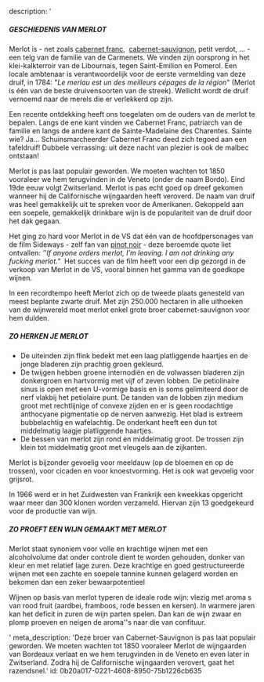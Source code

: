 description: '<h5>GESCHIEDENIS VAN MERLOT</h5><p>Merlot is - net zoals&nbsp;<a href="/nl/grape/cabernet-franc">cabernet franc</a>, &nbsp;<a href="/nl/grape/cabernet-sauvignon">cabernet-sauvignon</a>,  petit verdot, ... - een telg van de familie van de Carmenets. We vinden zijn oorsprong in het klei-kalkterroir van de Libournais, tegen Saint-Emilion en Pomerol. Een locale ambtenaar is verantwoordelijk voor de eerste vermelding van deze druif, in 1784: "<em>Le merlau est un des meilleurs cépages de la région</em>" (Merlot is één van de beste druivensoorten van de streek). Wellicht wordt de druif vernoemd naar de merels die er verlekkerd op zijn.</p><p>Een recente ontdekking heeft ons toegelaten om de ouders van de merlot te bepalen. Langs de ene kant vinden we Cabernet Franc, patriarch van de familie en langs de andere kant de Sainte-Madelaine des Charentes. Sainte wie? Ja... Schuinsmarcheerder Cabernet Franc deed zich tegoed aan een tafeldruif! Dubbele verrassing: uit deze nacht van plezier is ook de malbec ontstaan!</p><p>Merlot is pas laat populair geworden. We moeten wachten tot 1850 vooraleer we hem terugvinden in de Veneto (onder de naam Bordo). Eind 19de eeuw volgt Zwitserland. Merlot is pas echt goed op dreef gekomen wanneer hij de Californische wijngaarden heeft veroverd. De naam van druif was heel gemakkelijk uit te spreken voor de Amerikanen. Gekoppeld aan een soepele, gemakkelijk drinkbare wijn is de populariteit van de druif door het dak gegaan. </p><p>Het ging zo hard voor Merlot in de VS dat één van de hoofdpersonages van de film Sideways - zelf fan van <a href="/nl/grape/pinot-noir">pinot noir</a> - deze beroemde quote liet ontvallen: <em>''If anyone orders merlot, I’m leaving. I am not drinking any fucking merlot."</em>&nbsp; Het succes van de film heeft voor een dip gezorgd in de verkoop van Merlot in de VS, vooral binnen het gamma van de goedkope wijnen.</p><p>In een recordtempo heeft Merlot zich op de tweede plaats genesteld van meest beplante zwarte druif. Met zijn 250.000 hectaren in alle uithoeken van de wijnwereld moet merlot enkel grote broer cabernet-sauvignon voor hem dulden.</p><h5>ZO HERKEN JE MERLOT</h5><ul><li>De uiteinden zijn flink bedekt met een laag platliggende haartjes en de jonge bladeren zijn prachtig groen gekleurd. </li><li>De twijgen hebben groene internodiën en de volwassen bladeren zijn donkergroen en hartvormig met vijf of zeven lobben. De petiolinaire sinus is open met een U-vormige basis en is soms gelimiteerd door de nerf vlakbij het petiolaire punt. De tanden van de lobben zijn medium groot met rechtlijnige of convexe zijden en er is geen roodachtige anthocyane pigmentatie op de nerven aanwezig. Het blad is extreem bubbelachtig en wafelachtig. De onderkant heeft een dun tot middelmatig laagje platliggende haartjes.</li><li>De bessen van merlot zijn rond en middelmatig groot. De trossen zijn klein tot middelmatig groot met vleugels aan de zijkanten. </li></ul><p>Merlot is bijzonder gevoelig voor meeldauw (op de bloemen en op de trossen), voor cicaden en voor knoestvorming. Het is ook wat gevoelig voor grijsrot.</p><p>In 1966 werd er in het Zuidwesten van Frankrijk een kweekkas opgericht waar meer dan 300 klonen worden verzameld. Hiervan zijn 13 goedgekeurd voor de productie van wijn.</p><h5>ZO PROEFT EEN WIJN GEMAAKT MET MERLOT</h5><p>Merlot staat synoniem voor volle en krachtige wijnen met een alcoholvolume dat onder controle dient te worden gehouden, donker van kleur en met relatief lage zuren. Deze krachtige en goed gestructureerde wijnen met een zachte en soepele tannine kunnen gelagerd worden en bekomen dan een zeker bewaarpotentieel</p><p>Wijnen op basis van merlot typeren de ideale rode wijn: vlezig met aroma s van rood fruit (aardbei, framboos, rode bessen en kersen). In warmere jaren kan het deficit in zuren de wijn parten spelen. Dan kan de wijn zwaar en plomp proeven en neigen de aroma''s naar die van confituur.</p>'
meta_description: 'Deze broer van Cabernet-Sauvignon is pas laat populair geworden. We moeten wachten tot 1850 vooraleer Merlot de wijngaarden van Bordeaux verlaat en we hem terugvinden in de Veneto en even later in Zwitserland. Zodra hij de Californische wijngaarden verovert, gaat het razendsnel.'
id: 0b20a017-0221-4608-8950-75b1226cb635
